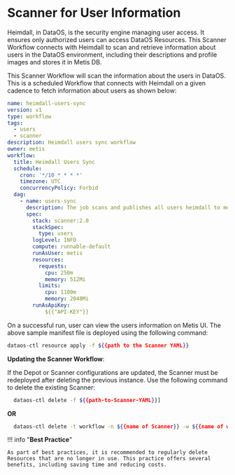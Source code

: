 # Scanner for User Information 

Heimdall, in DataOS, is the security engine managing user access. It ensures only authorized users can access DataOS Resources. This Scanner Workflow connects with Heimdall to scan and retrieve information about users in the DataOS environment, including their descriptions and profile images and stores it in Metis DB.

This Scanner Workflow will scan the information about the users in DataOS. This is a scheduled Workflow that connects with Heimdall on a given cadence to fetch information about users as shown below: 

```yaml
name: heimdall-users-sync
version: v1
type: workflow
tags: 
  - users
  - scanner
description: Heimdall users sync workflow
owner: metis
workflow: 
  title: Heimdall Users Sync
  schedule: 
    cron: '*/10 * * * *'
    timezone: UTC
    concurrencyPolicy: Forbid
  dag: 
    - name: users-sync 
      description: The job scans and publishes all users heimdall to metis.
      spec: 
        stack: scanner:2.0
        stackSpec:
          type: users
        logLevel: INFO
        compute: runnable-default
        runAsUser: metis
        resources: 
          requests: 
            cpu: 250m
            memory: 512Mi
          limits: 
            cpu: 1100m
            memory: 2048Mi
        runAsApiKey: 
	        ${{"API-KEY"}}
```

On a successful run, user can view the users information on Metis UI. The above sample manifest file is deployed using the following command:

```bash
dataos-ctl resource apply -f ${{path to the Scanner YAML}}
```

**Updating the Scanner Workflow**:

If the Depot or Scanner configurations are updated, the Scanner must be redeployed after deleting the previous instance. Use the following command to delete the existing Scanner:

```bash 
  dataos-ctl delete -f ${{path-to-Scanner-YAML}}]
```

**OR**

```bash
  dataos-ctl delete -t workflow -n ${{name of Scanner}} -w ${{name of workspace}}
```


!!! info "**Best Practice**"

    As part of best practices, it is recommended to regularly delete Resources that are no longer in use. This practice offers several benefits, including saving time and reducing costs.